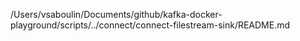 /Users/vsaboulin/Documents/github/kafka-docker-playground/scripts/../connect/connect-filestream-sink/README.md